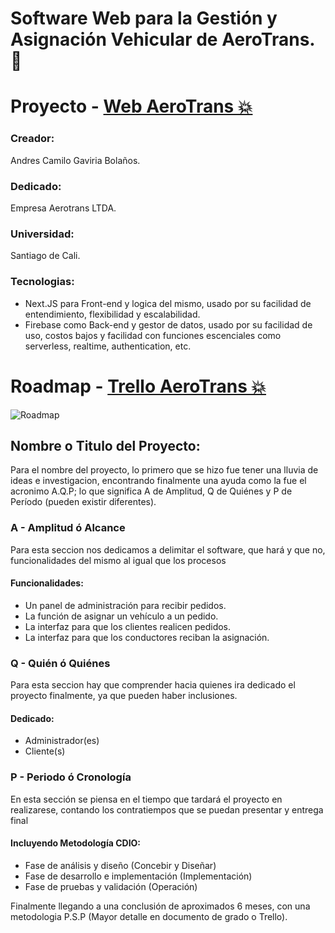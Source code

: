 # Software Web para la Gestión y Asignación Vehicular de AeroTrans. 🚕

# Proyecto - [Web AeroTrans 💥](https://aerotrans.vercel.app)

### Creador: 
Andres Camilo Gaviria Bolaños.

### Dedicado: 
Empresa Aerotrans LTDA.

### Universidad: 
Santiago de Cali.

### Tecnologias: 
- Next.JS para Front-end y logica del mismo, usado por su facilidad de entendimiento, flexibilidad y escalabilidad.
- Firebase como Back-end y gestor de datos, usado por su facilidad de uso, costos bajos y facilidad con funciones escenciales como serverless, realtime, authentication, etc.


# Roadmap - [Trello AeroTrans 💥](https://trello.com/b/donfSMqY/aerotrans)

![Roadmap](https://res.cloudinary.com/duwosb0hu/image/upload/v1745370204/roadmap_camilo_h1x3qz.png)

## Nombre o Titulo del Proyecto:
Para el nombre del proyecto, lo primero que se hizo fue tener una lluvia de ideas e investigacion, encontrando finalmente una ayuda como la fue el acronimo A.Q.P; lo que significa A de Amplitud, Q de Quiénes y P de Período (pueden existir diferentes).

### A - Amplitud ó Alcance
Para esta seccion nos dedicamos a delimitar el software, que hará y que no, funcionalidades del mismo al igual que los procesos

#### Funcionalidades:
- Un panel de administración para recibir pedidos.
- La función de asignar un vehículo a un pedido.
- La interfaz para que los clientes realicen pedidos.
- La interfaz para que los conductores reciban la asignación.

### Q - Quién ó Quiénes 
Para esta seccion hay que comprender hacia quienes ira dedicado el proyecto finalmente, ya que pueden haber inclusiones.

#### Dedicado:

- Administrador(es)
- Cliente(s)

### P - Periodo ó Cronología
En esta sección se piensa en el tiempo que tardará el proyecto en realizarese, contando los contratiempos que se puedan presentar y entrega final

#### Incluyendo Metodología CDIO:
- Fase de análisis y diseño (Concebir y Diseñar)
- Fase de desarrollo e implementación (Implementación)
- Fase de pruebas y validación (Operación)

Finalmente llegando a una conclusión de aproximados 6 meses, con una metodologia P.S.P (Mayor detalle en documento de grado o  Trello).


